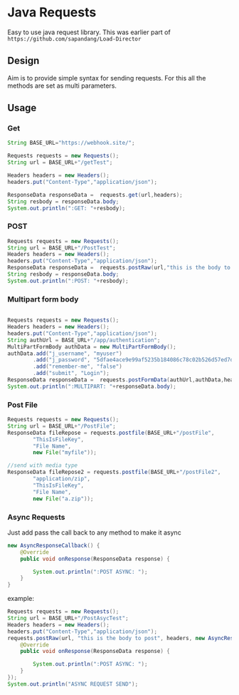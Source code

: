 # Java Requests
Easy to use java request library.
This was earlier part of `https://github.com/sapandang/Load-Director` 

## Design
Aim is to provide simple syntax for sending requests.
For this all the methods are set as multi parameters.

## Usage

### Get

```java
String BASE_URL="https://webhook.site/";

Requests requests = new Requests();
String url = BASE_URL+"/getTest";

Headers headers = new Headers();
headers.put("Content-Type","application/json");

ResponseData responseData =  requests.get(url,headers);
String resbody = responseData.body;
System.out.println(":GET: "+resbody);
```

### POST

```java
Requests requests = new Requests();
String url = BASE_URL+"/PostTest";
Headers headers = new Headers();
headers.put("Content-Type","application/json");
ResponseData responseData =  requests.postRaw(url,"this is the body to post",headers);
String resbody = responseData.body;
System.out.println(":POST: "+resbody);
```

### Multipart form body

```java

Requests requests = new Requests();
Headers headers = new Headers();
headers.put("Content-Type","application/json");
String authUrl = BASE_URL+"/app/authentication";
MultiPartFormBody authData = new MultiPartFormBody();
authData.add("j_username", "myuser")
        .add("j_password", "5dfae4ace9e99af5235b184086c78c02b526d57ed7d5f13b34d71d4884292fea")
        .add("remember-me", "false")
        .add("submit", "Login");
ResponseData responseData =  requests.postFormData(authUrl,authData,headers);
System.out.println(":MULTIPART: "+responseData.body);
```

### Post File
```java
Requests requests = new Requests();
String url = BASE_URL+"/PostFile";
ResponseData fileRepose = requests.postfile(BASE_URL+"/postFile",
        "ThisIsFileKey",
        "File Name",
        new File("myfile"));

//send with media type
ResponseData fileRepose2 = requests.postfile(BASE_URL+"/postFile2",
        "application/zip",
        "ThisIsFileKey",
        "File Name",
        new File("a.zip"));
```

### Async Requests
Just add pass the call back to any method to make it async

```java
new AsyncResponseCallback() {
    @Override
    public void onResponse(ResponseData response) {

        System.out.println(":POST ASYNC: ");
    }
}
```

example:
```java
Requests requests = new Requests();
String url = BASE_URL+"/PostAsycTest";
Headers headers = new Headers();
headers.put("Content-Type","application/json");
requests.postRaw(url, "this is the body to post", headers, new AsyncResponseCallback() {
    @Override
    public void onResponse(ResponseData response) {

        System.out.println(":POST ASYNC: ");
    }
});
System.out.println("ASYNC REQUEST SEND");
```



